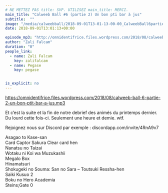 ```yaml
---
# NE METTEZ PAS title: SVP. UTILISEZ main_title: MERCI.
main_title: "Calweeb Ball #6 (partie 2) Un bon pti bar à jus"
subtitle:  ""
image: "/media/calweebball/2018-09-01T13-01-13-00-00_CalweebBall6partie2Unbonptibarjus.jpg"
date: 2018-09-01T13:01:13+00:00

episode_mp3: "http://omnidentifrice.files.wordpress.com/2018/08/calweeb-ball-6-partie-2-un-bon-ptit-bar-a-jus.mp3"
author: "Zali Falcam"
duration: "0"
people_link: 
  - name: Zali Falcam
    key: zalifalcam
  - name: Pegase
    key: pegase


is_explicit: no
---
```


<PodcastHeader/>

<!-- ECRIRE LA DESCRIPTION DE L'EPISODE SOUS CETTE LIGNE -->
<p><a href="https://omnidentifrice.files.wordpress.com/2018/08/calweeb-ball-6-partie-2-un-bon-ptit-bar-a-jus.mp3" rel="nofollow">https://omnidentifrice.files.wordpress.com/2018/08/calweeb-ball-6-partie-2-un-bon-ptit-bar-a-jus.mp3</a></p>
<p>Et c’est la suite et la fin de notre debrief des animés du printemps dernier. Du lourd cette fois-ci. Seulement une heure et demie. wtf.</p>
<p>Rejoignez nous sur Discord par exemple : discordapp.com/invite/4RnA9v7</p>
<p>Asagao to Kase-san<br>
Card Captor Sakura Clear card hen<br>
Nanatsu no Taizai<br>
Wotaku ni Koi wa Muzukashii<br>
Megalo Box<br>
Hinamatsuri<br>
Shokugeki no Souma: San no Sara – Toutsuki Ressha-hen<br>
Saiki Kusuo 2<br>
Boku no Hero Academia<br>
Steins;Gate 0</p>


